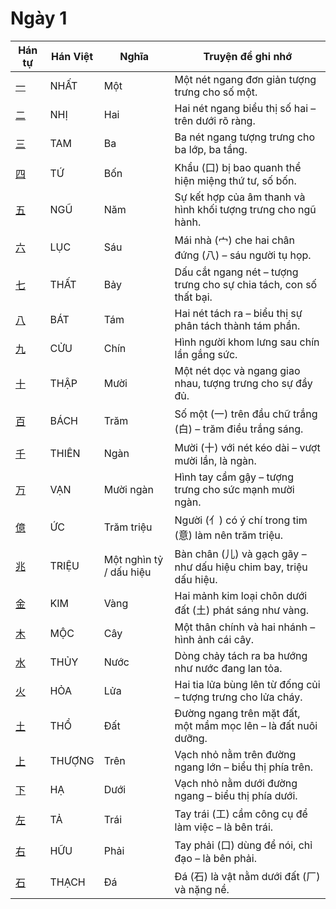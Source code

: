 # Ngày 1

| Hán tự | Hán Việt | Nghĩa | Truyện để ghi nhớ |
| ------------------------------------------------ | -------- | ----------------------- | ------------------------------------------------------------------ |
| [一](https://mazii.net/vi-VN/search/kanji/javi/一) | NHẤT | Một | Một nét ngang đơn giản tượng trưng cho số một. |
| [二](https://mazii.net/vi-VN/search/kanji/javi/二) | NHỊ | Hai | Hai nét ngang biểu thị số hai – trên dưới rõ ràng. |
| [三](https://mazii.net/vi-VN/search/kanji/javi/三) | TAM | Ba | Ba nét ngang tượng trưng cho ba lớp, ba tầng. |
| [四](https://mazii.net/vi-VN/search/kanji/javi/四) | TỨ | Bốn | Khẩu (口) bị bao quanh thể hiện miệng thứ tư, số bốn. |
| [五](https://mazii.net/vi-VN/search/kanji/javi/五) | NGŨ | Năm | Sự kết hợp của âm thanh và hình khối tượng trưng cho ngũ hành. |
| [六](https://mazii.net/vi-VN/search/kanji/javi/六) | LỤC | Sáu | Mái nhà (宀) che hai chân đứng (八) – sáu người tụ họp. |
| [七](https://mazii.net/vi-VN/search/kanji/javi/七) | THẤT | Bảy | Dấu cắt ngang nét – tượng trưng cho sự chia tách, con số thất bại. |
| [八](https://mazii.net/vi-VN/search/kanji/javi/八) | BÁT | Tám | Hai nét tách ra – biểu thị sự phân tách thành tám phần. |
| [九](https://mazii.net/vi-VN/search/kanji/javi/九) | CỬU | Chín | Hình người khom lưng sau chín lần gắng sức. |
| [十](https://mazii.net/vi-VN/search/kanji/javi/十) | THẬP | Mười | Một nét dọc và ngang giao nhau, tượng trưng cho sự đầy đủ. |
| [百](https://mazii.net/vi-VN/search/kanji/javi/百) | BÁCH | Trăm | Số một (一) trên đầu chữ trắng (白) – trăm điều trắng sáng. |
| [千](https://mazii.net/vi-VN/search/kanji/javi/千) | THIÊN | Ngàn | Mười (十) với nét kéo dài – vượt mười lần, là ngàn. |
| [万](https://mazii.net/vi-VN/search/kanji/javi/万) | VẠN | Mười ngàn | Hình tay cầm gậy – tượng trưng cho sức mạnh mười ngàn. |
| [億](https://mazii.net/vi-VN/search/kanji/javi/億) | ỨC | Trăm triệu | Người (亻) có ý chí trong tim (意) làm nên trăm triệu. |
| [兆](https://mazii.net/vi-VN/search/kanji/javi/兆) | TRIỆU | Một nghìn tỷ / dấu hiệu | Bàn chân (儿) và gạch gãy – như dấu hiệu chim bay, triệu dấu hiệu. |
| [金](https://mazii.net/vi-VN/search/kanji/javi/金) | KIM | Vàng | Hai mảnh kim loại chôn dưới đất (土) phát sáng như vàng. |
| [木](https://mazii.net/vi-VN/search/kanji/javi/木) | MỘC | Cây | Một thân chính và hai nhánh – hình ảnh cái cây. |
| [水](https://mazii.net/vi-VN/search/kanji/javi/水) | THỦY | Nước | Dòng chảy tách ra ba hướng như nước đang lan tỏa. |
| [火](https://mazii.net/vi-VN/search/kanji/javi/火) | HỎA | Lửa | Hai tia lửa bùng lên từ đống củi – tượng trưng cho lửa cháy. |
| [土](https://mazii.net/vi-VN/search/kanji/javi/土) | THỔ | Đất | Đường ngang trên mặt đất, một mầm mọc lên – là đất nuôi dưỡng. |
| [上](https://mazii.net/vi-VN/search/kanji/javi/上) | THƯỢNG | Trên | Vạch nhỏ nằm trên đường ngang lớn – biểu thị phía trên. |
| [下](https://mazii.net/vi-VN/search/kanji/javi/下) | HẠ | Dưới | Vạch nhỏ nằm dưới đường ngang – biểu thị phía dưới. |
| [左](https://mazii.net/vi-VN/search/kanji/javi/左) | TẢ | Trái | Tay trái (工) cầm công cụ để làm việc – là bên trái. |
| [右](https://mazii.net/vi-VN/search/kanji/javi/右) | HỮU | Phải | Tay phải (口) dùng để nói, chỉ đạo – là bên phải. |
| [石](https://mazii.net/vi-VN/search/kanji/javi/石) | THẠCH | Đá | Đá (石) là vật nằm dưới đất (厂) và nặng nề. |